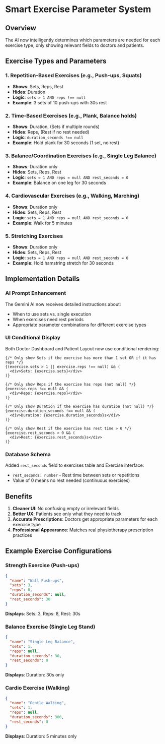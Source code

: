 # Smart Exercise Parameter System

## Overview
The AI now intelligently determines which parameters are needed for each exercise type, only showing relevant fields to doctors and patients.

## Exercise Types and Parameters

### 1. Repetition-Based Exercises (e.g., Push-ups, Squats)
- **Shows**: Sets, Reps, Rest
- **Hides**: Duration
- **Logic**: `sets > 1 AND reps !== null`
- **Example**: 3 sets of 10 push-ups with 30s rest

### 2. Time-Based Exercises (e.g., Plank, Balance holds)
- **Shows**: Duration, (Sets if multiple rounds)
- **Hides**: Reps, (Rest if no rest needed)
- **Logic**: `duration_seconds !== null`
- **Example**: Hold plank for 30 seconds (1 set, no rest)

### 3. Balance/Coordination Exercises (e.g., Single Leg Balance)
- **Shows**: Duration only
- **Hides**: Sets, Reps, Rest
- **Logic**: `sets = 1 AND reps = null AND rest_seconds = 0`
- **Example**: Balance on one leg for 30 seconds

### 4. Cardiovascular Exercises (e.g., Walking, Marching)
- **Shows**: Duration only
- **Hides**: Sets, Reps, Rest
- **Logic**: `sets = 1 AND reps = null AND rest_seconds = 0`
- **Example**: Walk for 5 minutes

### 5. Stretching Exercises
- **Shows**: Duration only
- **Hides**: Sets, Reps, Rest
- **Logic**: `sets = 1 AND reps = null AND rest_seconds = 0`
- **Example**: Hold hamstring stretch for 30 seconds

## Implementation Details

### AI Prompt Enhancement
The Gemini AI now receives detailed instructions about:
- When to use sets vs. single execution
- When exercises need rest periods
- Appropriate parameter combinations for different exercise types

### UI Conditional Display
Both Doctor Dashboard and Patient Layout now use conditional rendering:

```tsx
{/* Only show Sets if the exercise has more than 1 set OR if it has reps */}
{(exercise.sets > 1 || exercise.reps !== null) && (
  <div>Sets: {exercise.sets}</div>
)}

{/* Only show Reps if the exercise has reps (not null) */}
{exercise.reps !== null && (
  <div>Reps: {exercise.reps}</div>
)}

{/* Only show Duration if the exercise has duration (not null) */}
{exercise.duration_seconds !== null && (
  <div>Duration: {exercise.duration_seconds}s</div>
)}

{/* Only show Rest if the exercise has rest time > 0 */}
{exercise.rest_seconds > 0 && (
  <div>Rest: {exercise.rest_seconds}s</div>
)}
```

### Database Schema
Added `rest_seconds` field to exercises table and Exercise interface:
- `rest_seconds: number` - Rest time between sets or repetitions
- Value of 0 means no rest needed (continuous exercises)

## Benefits
1. **Cleaner UI**: No confusing empty or irrelevant fields
2. **Better UX**: Patients see only what they need to track
3. **Accurate Prescriptions**: Doctors get appropriate parameters for each exercise type
4. **Professional Appearance**: Matches real physiotherapy prescription practices

## Example Exercise Configurations

### Strength Exercise (Push-ups)
```json
{
  "name": "Wall Push-ups",
  "sets": 3,
  "reps": 8,
  "duration_seconds": null,
  "rest_seconds": 30
}
```
**Displays**: Sets: 3, Reps: 8, Rest: 30s

### Balance Exercise (Single Leg Stand)
```json
{
  "name": "Single Leg Balance",
  "sets": 1,
  "reps": null,
  "duration_seconds": 30,
  "rest_seconds": 0
}
```
**Displays**: Duration: 30s only

### Cardio Exercise (Walking)
```json
{
  "name": "Gentle Walking",
  "sets": 1,
  "reps": null,
  "duration_seconds": 300,
  "rest_seconds": 0
}
```
**Displays**: Duration: 5 minutes only
